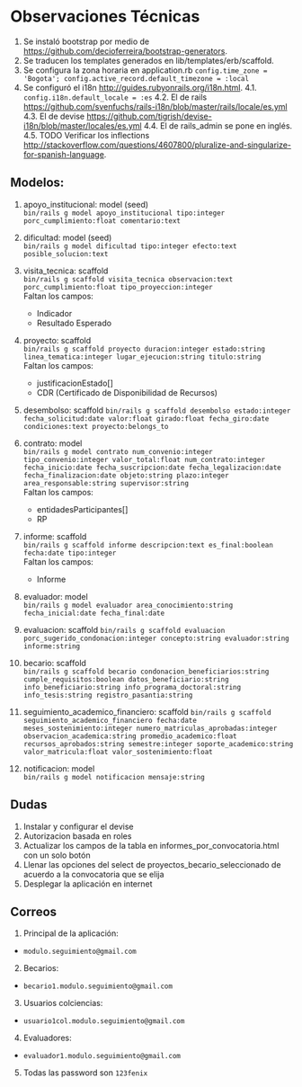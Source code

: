 Observaciones Técnicas
======================

1. Se instaló bootstrap por medio de https://github.com/decioferreira/bootstrap-generators.
2. Se traducen los templates generados en lib/templates/erb/scaffold.
3. Se configura la zona horaria en application.rb `config.time_zone = 'Bogota'; config.active_record.default_timezone = :local`
4. Se configuró el i18n http://guides.rubyonrails.org/i18n.html.
   4.1. `config.i18n.default_locale = :es`
   4.2. El de rails https://github.com/svenfuchs/rails-i18n/blob/master/rails/locale/es.yml
   4.3. El de devise https://github.com/tigrish/devise-i18n/blob/master/locales/es.yml
   4.4. El de rails_admin se pone en inglés.
   4.5. TODO Verificar los inflections http://stackoverflow.com/questions/4607800/pluralize-and-singularize-for-spanish-language.

Modelos:
--------

1. apoyo_institucional: model (seed)  
  `bin/rails g model apoyo_institucional tipo:integer porc_cumplimiento:float comentario:text`

2. dificultad: model (seed)  
  `bin/rails g model dificultad tipo:integer efecto:text posible_solucion:text`

3. visita_tecnica: scaffold  
  `bin/rails g scaffold visita_tecnica observacion:text porc_cumplimiento:float tipo_proyeccion:integer`  
  Faltan los campos:
    * Indicador
    * Resultado Esperado

4. proyecto: scaffold  
  `bin/rails g scaffold proyecto duracion:integer estado:string linea_tematica:integer lugar_ejecucion:string titulo:string`  
  Faltan los campos:
    * justificacionEstado[]
    * CDR (Certificado de Disponibilidad de Recursos)

5. desembolso: scaffold
  `bin/rails g scaffold desembolso estado:integer fecha_solicitud:date valor:float girado:float fecha_giro:date condiciones:text proyecto:belongs_to`

6. contrato: model  
  `bin/rails g model contrato num_convenio:integer tipo_convenio:integer valor_total:float num_contrato:integer fecha_inicio:date fecha_suscripcion:date fecha_legalizacion:date fecha_finalizacion:date objeto:string plazo:integer area_responsable:string supervisor:string`  
  Faltan los campos:  
    * entidadesParticipantes[]  
    * RP  

7. informe: scaffold  
  `bin/rails g scaffold informe descripcion:text es_final:boolean fecha:date tipo:integer`  
  Faltan los campos:  
    * Informe

8. evaluador: model  
  `bin/rails g model evaluador area_conocimiento:string fecha_inicial:date fecha_final:date`  

9. evaluacion: scaffold
  `bin/rails g scaffold evaluacion porc_sugerido_condonacion:integer concepto:string evaluador:string informe:string`

10. becario: scaffold  
  `bin/rails g scaffold becario condonacion_beneficiarios:string cumple_requisitos:boolean datos_beneficiario:string info_beneficiario:string info_programa_doctoral:string info_tesis:string registro_pasantia:string`  

11. seguimiento_academico_financiero: scaffold
  `bin/rails g scaffold seguimiento_academico_financiero fecha:date meses_sostenimiento:integer numero_matriculas_aprobadas:integer observacion_academica:string promedio_academico:float recursos_aprobados:string semestre:integer soporte_academico:string valor_matricula:float valor_sostenimiento:float`

12. notificacion: model  
   `bin/rails g model notificacion mensaje:string`


Dudas
-----

1. Instalar y configurar el devise
2. Autorizacion basada en roles
3. Actualizar los campos de la tabla en informes_por_convocatoria.html con un solo botón
4. Llenar las opciones del select de proyectos_becario_seleccionado de acuerdo a la convocatoria que se elija
5. Desplegar la aplicación en internet

Correos
-------

1. Principal de la aplicación:
* `modulo.seguimiento@gmail.com`
2. Becarios:  
* `becario1.modulo.seguimiento@gmail.com`
3. Usuarios colciencias:
* `usuario1col.modulo.seguimiento@gmail.com`
4. Evaluadores:  
* `evaluador1.modulo.seguimiento@gmail.com`
5. Todas las password son `123fenix`
